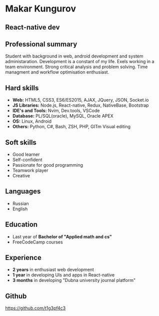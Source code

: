 # Makar Kungurov
## React-native dev
## Professional summary
Student with background in web, android development and system administaration. Development is a constant of my life. Exels working in a team environment. Strong critical analysis and problem solving. Time managment and workflow optimisation enthusiast.

## Hard skills
- **Web:** HTML5, CSS3, ES6/ES2015, AJAX, JQuery, JSON, Socket.io
- **JS Libraries:** Node.js, React-native, Redux, NativeBase, Bootstrap
- **IDE's and Tools:** Nvim, Dev.tools, VSCode  
- **Database:** PL/SQL(oracle), MySQL, Oracle APEX  
- **OS:** Linux, Android  
- **Others:** Python, C#, Bash, ZSH, PHP, GITm Visual editing

## Soft skills
- Good learner 
- Self-confident
- Passionate for good programming
- Teamwork player
- Creative

## Languages
- Russian
- English
## Education
- Last year of **Bachelor of "Applied math and cs"**  
- FreeCodeCamp courses

## Experience
- **2 years** in enthusiast web development
- **1 year** in developing UIs and apps in React-native
- **3 months** in developing "Dubna university journal platform"

## Github
https://github.com/t1g3pf4c3
